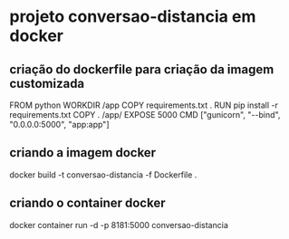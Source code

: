 # projeto conversao-distancia em docker

## criação do dockerfile para criação da imagem customizada

FROM python
WORKDIR /app
COPY requirements.txt .
RUN pip install -r requirements.txt
COPY . /app/
EXPOSE 5000
CMD ["gunicorn", "--bind", "0.0.0.0:5000", "app:app"]

## criando a imagem docker
docker build -t conversao-distancia -f Dockerfile .

## criando o container docker
docker container run -d -p 8181:5000 conversao-distancia